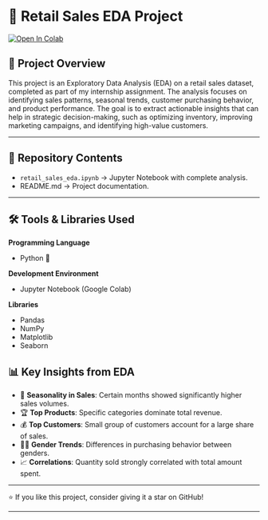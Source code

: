 # 🛒 Retail Sales EDA Project

[![Open In Colab](https://colab.research.google.com/assets/colab-badge.svg)](https://colab.research.google.com/github/prateek-rangepalli/retail-sales-eda/blob/main/retail_sales_eda.ipynb)

## 📌 Project Overview
This project is an Exploratory Data Analysis (EDA) on a retail sales dataset, completed as part of my internship assignment.
The analysis focuses on identifying sales patterns, seasonal trends, customer purchasing behavior, and product performance.
The goal is to extract actionable insights that can help in strategic decision-making, such as optimizing inventory, improving marketing campaigns, and identifying high-value customers.

---

## 📂 Repository Contents
- `retail_sales_eda.ipynb` → Jupyter Notebook with complete analysis.
- README.md → Project documentation.

---

## 🛠 Tools & Libraries Used
**Programming Language**  
- Python 🐍  

**Development Environment**  
- Jupyter Notebook (Google Colab)  

**Libraries**  
- Pandas  
- NumPy  
- Matplotlib  
- Seaborn  

## 📊 Key Insights from EDA
- 📅 **Seasonality in Sales**: Certain months showed significantly higher sales volumes.
- 🏆 **Top Products**: Specific categories dominate total revenue.
- 💰 **Top Customers**: Small group of customers account for a large share of sales.
- 👩‍💼 **Gender Trends**: Differences in purchasing behavior between genders.
- 📈 **Correlations**: Quantity sold strongly correlated with total amount spent.

---


⭐ If you like this project, consider giving it a star on GitHub!


---



